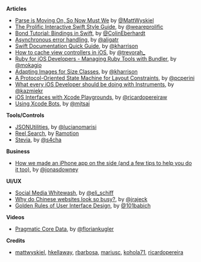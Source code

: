 **Articles**

* [Parse is Moving On, So Now Must We](https://mattwyskiel.github.io/posts/2016/02/07/parse-shutdown.html) by [@MattWyskiel](https://twitter.com/mattwyskiel)
* [The Prolific Interactive Swift Style Guide](http://blog.prolificinteractive.com/2016/02/08/the-prolific-interactive-swift-style-guide/), by [@weareprolific](https://twitter.com/weareprolific)
* [Bond Tutorial: Bindings in Swift](http://www.raywenderlich.com/123108/bond-tutorial), by [@ColinEberhardt](https://twitter.com/ColinEberhardt)
* [Asynchronous error handling](http://alisoftware.github.io/swift/async/error/2016/02/06/async-errors/), by [@aligatr](https://twitter.com/aligatr)
* [Swift Documentation Quick Guide](http://useyourloaf.com/blog/swift-documentation-quick-guide/), by [@kharrison](https://twitter.com/kharrison)
* [How to cache view controllers in iOS](https://medium.com/@gitter/how-to-cache-view-controllers-in-ios-854be6734062), by [@trevorah_](https://twitter.com/trevorah_)
* [Ruby for iOS Developers - Managing Ruby Tools with Bundler](http://www.mokacoding.com/blog/ruby-for-ios-developers-bundler/), by [@mokagio](https://twitter.com/mokagio)
* [Adapting Images for Size Classes](http://useyourloaf.com/blog/adapting-images-for-size-classes/), by [@kharrison](https://twitter.com/kharrison)
* [A Protocol-Oriented State Machine for Layout Constraints](https://medium.com/@pcperini/a-protocol-oriented-state-machine-for-layout-constraints-2c6c94bbd844), by [@pcperini](https://twitter.com/pcperini)
* [What every iOS Developer should be doing with Instruments](https://medium.com/@kazmiekr/what-every-ios-developer-should-be-doing-with-instruments-d1661eeaf64f), by [@kazmiekr](https://twitter.com/kazmiekr)
* [iOS Interfaces with Xcode Playgrounds](http://www.whitesmith.co/blog/ios-interfaces-with-xcode-playgrounds/), by [@ricardopereiraw](https://twitter.com/ricardopereiraw)
* [Using Xcode Bots](http://mjtsai.com/blog/2016/02/11/using-xcode-bots/), by [@mjtsai](https://twitter.com/mjtsai)

**Tools/Controls**

* [JSONUtilities](https://github.com/lucianomarisi/JSONUtilities), by [@lucianomarisi](https://twitter.com/lucianomarisi)
* [Reel Search](https://github.com/Ramotion/reel-search), by [Ramotion](https://github.com/Ramotion)
* [Stevia](https://github.com/s4cha/Stevia), by [@s4cha](https://github.com/s4cha)

**Business**

* [How we made an iPhone app on the side (and a few tips to help you do it too)](https://medium.com/@jonasdowney/how-we-made-an-iphone-app-on-the-side-and-a-few-tips-to-help-you-do-it-too-454b3c655bc4#.eygt67ex3), by [@jonasdowney](https://twitter.com/jonasdowney)

**UI/UX**

* [Social Media Whitewash](http://www.elischiff.com/2016/2/9/social-media-whitewash), by [@eli_schiff](https://twitter.com/eli_schiff)
* [Why do Chinese websites look so busy?](https://econsultancy.com/blog/67466-why-do-chinese-websites-look-so-busy), by [@jrajeck](https://twitter.com/jrajeck)
* [Golden Rules of User Interface Design](https://medium.com/@101/golden-rules-of-user-interface-design-19282aeb06b), by [@101babich](https://twitter.com/101babich)

**Videos**

* [Pragmatic Core Data](https://realm.io/news/cocoaheads-florian-kugler-pragmatic-core-data/), by [@floriankugler](https://twitter.com/floriankugler)

**Credits**

* [mattwyskiel](https://github.com/mattwyskiel),  [hkellaway](https://github.com/hkellaway), [rbarbosa](https://github.com/rbarbosa), [mariusc](https://github.com/mariusc), [kohola71](https://github.com/kohola71), [ricardopereira](https://github.com/ricardopereira)
